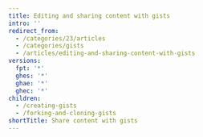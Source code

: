 ```yaml
---
title: Editing and sharing content with gists
intro: ''
redirect_from:
  - /categories/23/articles
  - /categories/gists
  - /articles/editing-and-sharing-content-with-gists
versions:
  fpt: '*'
  ghes: '*'
  ghae: '*'
  ghec: '*'
children:
  - /creating-gists
  - /forking-and-cloning-gists
shortTitle: Share content with gists
---
```


